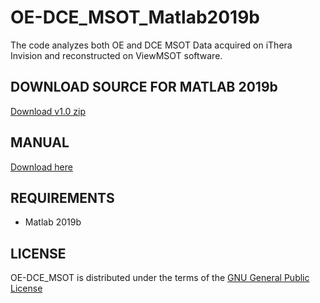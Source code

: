 # OE-DCE_MSOT_Matlab2019b
The code analyzes both OE and DCE MSOT Data acquired on iThera Invision and reconstructed on ViewMSOT software.

## **DOWNLOAD SOURCE FOR MATLAB 2019b**
[Download v1.0 zip](https://github.com/CAMEL-MartyPagel/OE-DCE_MSOT_Matlab/archive/refs/heads/main.zip)

## **MANUAL**
[Download here](https://github.com/CAMEL-MartyPagel/OE-DCE_MSOT_Matlab/raw/main/doc/SOP_MSOT_Code_20221130.docx)

## **REQUIREMENTS**
  * Matlab 2019b

## **LICENSE**
OE-DCE_MSOT is distributed under the terms of the [GNU General Public License](LICENSE)
